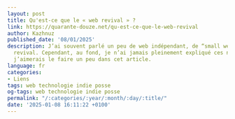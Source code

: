 ```yaml
---
layout: post
title: Qu'est-ce que le « web revival » ?
link: https://quarante-douze.net/qu-est-ce-que-le-web-revival
author: Kazhnuz
published_date: '08/01/2025'
description: J’ai souvent parlé un peu de web indépendant, de “small web”, et de web
  revival. Cependant, au fond, je n’ai jamais pleinement expliqué ces notions, et
  j’aimerais le faire un peu dans cet article.
language: fr
categories:
- Liens
tags: web technologie indie posse
og-tags: web technologie indie posse
permalink: "/:categories/:year/:month/:day/:title/"
date: '2025-01-08 16:11:22 +0100'
---
```

